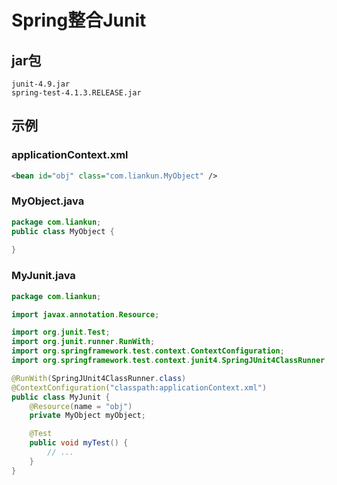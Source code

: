 # Spring整合Junit

## jar包

```
junit-4.9.jar
spring-test-4.1.3.RELEASE.jar
```

## 示例

### applicationContext.xml

```xml
<bean id="obj" class="com.liankun.MyObject" />
```

### MyObject.java

```java
package com.liankun;
public class MyObject {
    
}
```

### MyJunit.java

```java
package com.liankun;

import javax.annotation.Resource;

import org.junit.Test;
import org.junit.runner.RunWith;
import org.springframework.test.context.ContextConfiguration;
import org.springframework.test.context.junit4.SpringJUnit4ClassRunner;

@RunWith(SpringJUnit4ClassRunner.class)
@ContextConfiguration("classpath:applicationContext.xml")
public class MyJunit {
	@Resource(name = "obj")
	private MyObject myObject;

	@Test
	public void myTest() {
		// ...
	}
}
```

